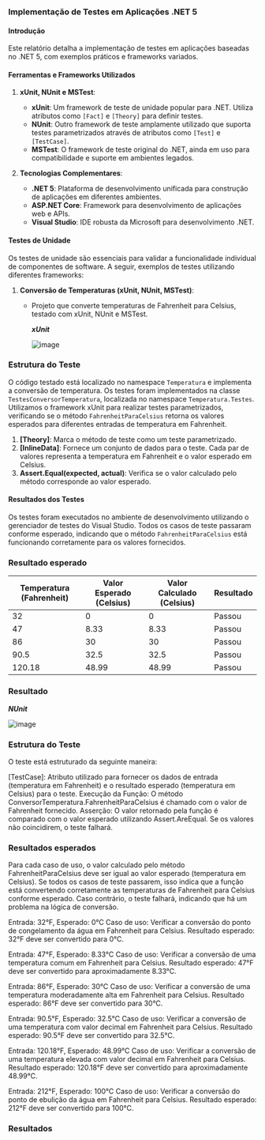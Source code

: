 ### Implementação de Testes em Aplicações .NET 5

#### Introdução

Este relatório detalha a implementação de testes em aplicações baseadas no .NET 5, com exemplos práticos e frameworks variados.

#### Ferramentas e Frameworks Utilizados

1. **xUnit, NUnit e MSTest**:
   - **xUnit**: Um framework de teste de unidade popular para .NET. Utiliza atributos como `[Fact]` e `[Theory]` para definir testes.
   - **NUnit**: Outro framework de teste amplamente utilizado que suporta testes parametrizados através de atributos como `[Test]` e `[TestCase]`.
   - **MSTest**: O framework de teste original do .NET, ainda em uso para compatibilidade e suporte em ambientes legados.

2. **Tecnologias Complementares**:
   - **.NET 5**: Plataforma de desenvolvimento unificada para construção de aplicações em diferentes ambientes.
   - **ASP.NET Core**: Framework para desenvolvimento de aplicações web e APIs.
   - **Visual Studio**: IDE robusta da Microsoft para desenvolvimento .NET.

#### Testes de Unidade

Os testes de unidade são essenciais para validar a funcionalidade individual de componentes de software. A seguir, exemplos de testes utilizando diferentes frameworks:

1. **Conversão de Temperaturas (xUnit, NUnit, MSTest)**:
   - Projeto que converte temperaturas de Fahrenheit para Celsius, testado com xUnit, NUnit e MSTest.

     ***xUnit***
     
     ![image](https://github.com/Ra2861/aplicando-testes/assets/99209068/44705fa0-1746-4686-a630-6389fcb9e567)

### Estrutura do Teste
O código testado está localizado no namespace `Temperatura` e implementa a conversão de temperatura. Os testes foram implementados na classe `TestesConversorTemperatura`, localizada no namespace `Temperatura.Testes`. Utilizamos o framework xUnit para realizar testes parametrizados, verificando se o método `FahrenheitParaCelsius` retorna os valores esperados para diferentes entradas de temperatura em Fahrenheit.

1. **[Theory]**: Marca o método de teste como um teste parametrizado.
2. **[InlineData]**: Fornece um conjunto de dados para o teste. Cada par de valores representa a temperatura em Fahrenheit e o valor esperado em Celsius.
3. **Assert.Equal(expected, actual)**: Verifica se o valor calculado pelo método corresponde ao valor esperado.

#### Resultados dos Testes

Os testes foram executados no ambiente de desenvolvimento utilizando o gerenciador de testes do Visual Studio. Todos os casos de teste passaram conforme esperado, indicando que o método `FahrenheitParaCelsius` está funcionando corretamente para os valores fornecidos.

### Resultado esperado
| Temperatura (Fahrenheit) | Valor Esperado (Celsius) | Valor Calculado (Celsius) | Resultado |
|---------------------------|--------------------------|---------------------------|-----------|
| 32                        | 0                        | 0                         | Passou    |
| 47                        | 8.33                     | 8.33                      | Passou    |
| 86                        | 30                       | 30                        | Passou    |
| 90.5                      | 32.5                     | 32.5                      | Passou    |
| 120.18                    | 48.99                    | 48.99                     | Passou   


### Resultado

***NUnit***

![image](https://github.com/Ra2861/aplicando-testes/assets/99209068/9a7e5120-b923-4147-a7bf-fd87032c0ba0)
### Estrutura do Teste
O teste está estruturado da seguinte maneira:

[TestCase]: Atributo utilizado para fornecer os dados de entrada (temperatura em Fahrenheit) e o resultado esperado (temperatura em Celsius) para o teste.
Execução da Função: O método ConversorTemperatura.FahrenheitParaCelsius é chamado com o valor de Fahrenheit fornecido.
Asserção: O valor retornado pela função é comparado com o valor esperado utilizando Assert.AreEqual. Se os valores não coincidirem, o teste falhará.

### Resultados esperados
Para cada caso de uso, o valor calculado pelo método FahrenheitParaCelsius deve ser igual ao valor esperado (temperatura em Celsius). Se todos os casos de teste passarem, isso indica que a função está convertendo corretamente as temperaturas de Fahrenheit para Celsius conforme esperado. Caso contrário, o teste falhará, indicando que há um problema na lógica de conversão.

Entrada: 32°F, Esperado: 0°C
Caso de uso: Verificar a conversão do ponto de congelamento da água em Fahrenheit para Celsius.
Resultado esperado: 32°F deve ser convertido para 0°C.

Entrada: 47°F, Esperado: 8.33°C
Caso de uso: Verificar a conversão de uma temperatura comum em Fahrenheit para Celsius.
Resultado esperado: 47°F deve ser convertido para aproximadamente 8.33°C.

Entrada: 86°F, Esperado: 30°C
Caso de uso: Verificar a conversão de uma temperatura moderadamente alta em Fahrenheit para Celsius.
Resultado esperado: 86°F deve ser convertido para 30°C.

Entrada: 90.5°F, Esperado: 32.5°C
Caso de uso: Verificar a conversão de uma temperatura com valor decimal em Fahrenheit para Celsius.
Resultado esperado: 90.5°F deve ser convertido para 32.5°C.

Entrada: 120.18°F, Esperado: 48.99°C
Caso de uso: Verificar a conversão de uma temperatura elevada com valor decimal em Fahrenheit para Celsius.
Resultado esperado: 120.18°F deve ser convertido para aproximadamente 48.99°C.

Entrada: 212°F, Esperado: 100°C
Caso de uso: Verificar a conversão do ponto de ebulição da água em Fahrenheit para Celsius.
Resultado esperado: 212°F deve ser convertido para 100°C.

### Resultados

